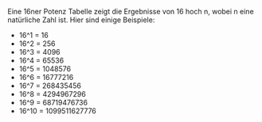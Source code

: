 

Eine 16ner Potenz Tabelle zeigt die Ergebnisse von 16 hoch n, wobei n eine natürliche Zahl ist. Hier sind einige Beispiele:

- 16^1 = 16
- 16^2 = 256
- 16^3 = 4096
- 16^4 = 65536
- 16^5 = 1048576
- 16^6 = 16777216
- 16^7 = 268435456
- 16^8 = 4294967296
- 16^9 = 68719476736
- 16^10 = 1099511627776




